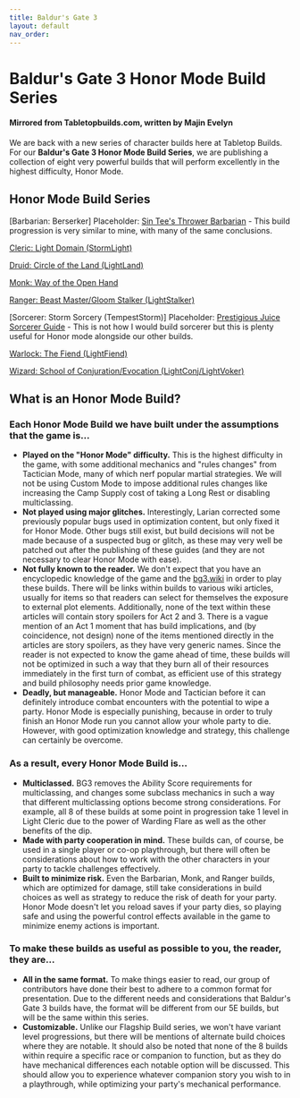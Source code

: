 ```yaml
---
title: Baldur's Gate 3
layout: default
nav_order: 
---
```

# Baldur's Gate 3 Honor Mode Build Series
#### Mirrored from Tabletopbuilds.com, written by Majin Evelyn


We are back with a new series of character builds here at Tabletop Builds. For our **Baldur's Gate 3 Honor Mode Build Series**, we are publishing a collection of eight very powerful builds that will perform excellently in the highest difficulty, Honor Mode. 
## Honor Mode Build Series

[Barbarian: Berserker]
Placeholder: [Sin Tee's Thrower Barbarian](https://www.youtube.com/watch?v=VuYzlfulCrM) - This build progression is very similar to mine, with many of the same conclusions.

[Cleric: Light Domain (StormLight)](https://majinevelyn.com/docs/Baldur's%20Gate%203/Honor%20Build%20-%20Cleric%20-%20Light%20Domain.html)

[Druid: Circle of the Land (LightLand)](https://majinevelyn.com/docs/Baldur's%20Gate%203/Honor%20Build%20-%20Druid.html)

[Monk: Way of the Open Hand](https://majinevelyn.com/docs/Baldur's%20Gate%203/Honor%20Build%20-%20Monk.html)

[Ranger: Beast Master/Gloom Stalker (LightStalker)](https://majinevelyn.com/docs/Baldur's%20Gate%203/Honor%20Build%20-%20Ranger.html)

[Sorcerer: Storm Sorcery (TempestStorm)]
Placeholder: [Prestigious Juice Sorcerer Guide](https://www.reddit.com/r/BG3Builds/comments/179egyk/the_ultimate_allpurpose_damage_caster_optimal/) - This is not how I would build sorcerer but this is plenty useful for Honor mode alongside our other builds.

[Warlock: The Fiend (LightFiend)](https://majinevelyn.com/docs/Baldur's%20Gate%203/Honor%20Build%20-%20Warlock.html)

[Wizard: School of Conjuration/Evocation (LightConj/LightVoker)](https://majinevelyn.com/docs/Baldur's%20Gate%203/Honor%20Build%20-%20Wizard.html)

## What is an Honor Mode Build?

### Each Honor Mode Build we have built under the assumptions that the game is…
- **Played on the "Honor Mode" difficulty.**  This is the highest difficulty in the game, with some additional mechanics and "rules changes" from Tactician Mode, many of which nerf popular martial strategies. We will not be using Custom Mode to impose additional rules changes like increasing the Camp Supply cost of taking a Long Rest or disabling multiclassing.
- **Not played using major glitches.**  Interestingly, Larian corrected some previously popular bugs used in optimization content, but only fixed it for Honor Mode. Other bugs still exist, but build decisions will not be made because of a suspected bug or glitch, as these may very well be patched out after the publishing of these guides (and they are not necessary to clear Honor Mode with ease).
- **Not fully known to the reader.**  We don't expect that you have an encyclopedic knowledge of the game and the [bg3.wiki](bg3.wiki) in order to play these builds. There will be links within builds to various wiki articles, usually for items so that readers can select for themselves the exposure to external plot elements. Additionally, none of the text within these articles will contain story spoilers for Act 2 and 3. There is a vague mention of an Act 1 moment that has build implications, and (by coincidence, not design) none of the items mentioned directly in the articles are story spoilers, as they have very generic names. Since the reader is not expected to know the game ahead of time, these builds will not be optimized in such a way that they burn all of their resources immediately in the first turn of combat, as efficient use of this strategy and build philosophy needs prior game knowledge. 
- **Deadly, but manageable.**  Honor Mode and Tactician before it can definitely introduce combat encounters with the potential to wipe a party. Honor Mode is especially punishing, because in order to truly finish an Honor Mode run you cannot allow your whole party to die. However, with good optimization knowledge and strategy, this challenge can certainly be overcome.
### As a result, every Honor Mode Build is…

- **Multiclassed.**  BG3 removes the Ability Score requirements for multiclassing, and changes some subclass mechanics in such a way that different multiclassing options become strong considerations. For example, all 8 of these builds at some point in progression take 1 level in Light Cleric due to the power of Warding Flare as well as the other benefits of the dip.
- **Made with party cooperation in mind.**  These builds can, of course, be used in a single player or co-op playthrough, but there will often be considerations about how to work with the other characters in your party to tackle challenges effectively.
- **Built to minimize risk.**  Even the Barbarian, Monk, and Ranger builds, which are optimized for damage, still take considerations in build choices as well as strategy to reduce the risk of death for your party. Honor Mode doesn't let you reload saves if your party dies, so playing safe and using the powerful control effects available in the game to minimize enemy actions is important.
### To make these builds as useful as possible to you, the reader, they are…

- **All in the same format.** To make things easier to read, our group of contributors have done their best to adhere to a common format for presentation. Due to the different needs and considerations that Baldur's Gate 3 builds have, the format will be different from our 5E builds, but will be the same within this series.
- **Customizable.** Unlike our Flagship Build series, we won't have variant level progressions, but there will be mentions of alternate build choices where they are notable. It should also be noted that none of the 8 builds within require a specific race or companion to function, but as they do have mechanical differences each notable option will be discussed. This should allow you to experience whatever companion story you wish to in a playthrough, while optimizing your party's mechanical performance.
